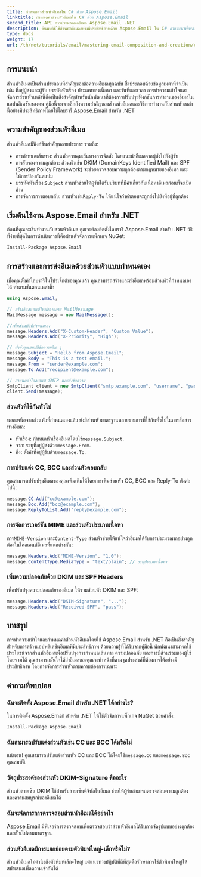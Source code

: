 ```yaml
---
title: กำหนดค่าส่วนหัวอีเมลใน C# ด้วย Aspose.Email
linktitle: กำหนดค่าส่วนหัวอีเมลใน C# ด้วย Aspose.Email
second_title: API การประมวลผลอีเมล Aspose.Email .NET
description: ค้นพบวิธีใช้ส่วนหัวอีเมลอย่างมีประสิทธิภาพด้วย Aspose.Email ใน C# คำแนะนำที่ครอบคลุมนี้ครอบคลุมถึงความสำคัญของส่วนหัวอีเมลสำหรับการกำหนดเส้นทาง การรับรองความถูกต้อง และการรักษาความปลอดภัยขั้นสูง
type: docs
weight: 17
url: /th/net/tutorials/email/mastering-email-composition-and-creation/configure-email-headers-in-csharp/
---
```

## การแนะนำ

ส่วนหัวอีเมลเป็นส่วนประกอบที่สำคัญของข้อความอีเมลทุกฉบับ ซึ่งประกอบด้วยข้อมูลเมตาที่จำเป็น เช่น ที่อยู่ผู้ส่งและผู้รับ บรรทัดหัวเรื่อง ประเภทของเนื้อหา และวันที่และเวลา การทำความเข้าใจและจัดการส่วนหัวเหล่านี้ถือเป็นสิ่งสำคัญสำหรับนักพัฒนาที่ต้องการปรับปรุงฟังก์ชันการทำงานของอีเมลในแอปพลิเคชันของตน คู่มือนี้จะเจาะลึกถึงความสำคัญของส่วนหัวอีเมลและวิธีการทำงานกับส่วนหัวเหล่านี้อย่างมีประสิทธิภาพโดยใช้ไลบรารี Aspose.Email สำหรับ .NET

## ความสำคัญของส่วนหัวอีเมล

ส่วนหัวอีเมลมีฟังก์ชันสำคัญหลายประการ รวมถึง:

- การกำหนดเส้นทาง: ส่วนหัวควบคุมเส้นทางการจัดส่ง โดยแนะนำอีเมลจากผู้ส่งไปยังผู้รับ
- การรับรองความถูกต้อง: ส่วนหัวเช่น DKIM (DomainKeys Identified Mail) และ SPF (Sender Policy Framework) จะช่วยตรวจสอบความถูกต้องตามกฎหมายของอีเมล และให้การป้องกันสแปม
-  บรรทัดหัวเรื่อง:`Subject` ส่วนหัวช่วยให้ผู้รับได้รับบริบทที่มีค่าเกี่ยวกับเนื้อหาอีเมลก่อนที่จะเปิดอ่าน
-  การจัดการการตอบกลับ: ส่วนหัวเช่น`Reply-To` ให้แน่ใจว่าคำตอบจะถูกส่งไปยังที่อยู่ที่ถูกต้อง

## เริ่มต้นใช้งาน Aspose.Email สำหรับ .NET

ก่อนที่คุณจะเริ่มทำงานกับส่วนหัวอีเมล คุณจะต้องติดตั้งไลบรารี Aspose.Email สำหรับ .NET วิธีที่ง่ายที่สุดในการดำเนินการนี้คือผ่านตัวจัดการแพ็กเกจ NuGet:

```bash
Install-Package Aspose.Email
```

## การสร้างและการส่งอีเมลด้วยส่วนหัวแบบกำหนดเอง

เมื่อคุณตั้งค่าไลบรารีในโปรเจ็กต์ของคุณแล้ว คุณสามารถสร้างและส่งอีเมลพร้อมส่วนหัวที่กำหนดเองได้ ทำตามขั้นตอนเหล่านี้:

```csharp
using Aspose.Email;

// สร้างอินสแตนซ์ใหม่ของคลาส MailMessage
MailMessage message = new MailMessage();

//เพิ่มส่วนหัวที่กำหนดเอง
message.Headers.Add("X-Custom-Header", "Custom Value");
message.Headers.Add("X-Priority", "High");

// ตั้งค่าคุณสมบัติข้อความอื่น ๆ
message.Subject = "Hello from Aspose.Email";
message.Body = "This is a test email.";
message.From = "sender@example.com";
message.To.Add("recipient@example.com");

// กำหนดค่าไคลเอนต์ SMTP และส่งข้อความ
SmtpClient client = new SmtpClient("smtp.example.com", "username", "password");
client.Send(message);
```

### ส่วนหัวที่ใช้กันทั่วไป

นอกเหนือจากส่วนหัวที่กำหนดเองแล้ว ยังมีส่วนหัวมาตรฐานหลายรายการที่ใช้กันทั่วไปในการสื่อสารทางอีเมล:

-  หัวเรื่อง: กำหนดหัวเรื่องอีเมลโดยใช้`message.Subject`.
-  จาก: ระบุที่อยู่ผู้ส่งด้วย`message.From`.
-  ถึง: ตั้งค่าที่อยู่ผู้รับด้วย`message.To`.

### การปรับแต่ง CC, BCC และส่วนหัวตอบกลับ

คุณสามารถปรับปรุงอีเมลของคุณเพิ่มเติมได้โดยการเพิ่มส่วนหัว CC, BCC และ Reply-To ดังต่อไปนี้:

```csharp
message.CC.Add("cc@example.com");
message.Bcc.Add("bcc@example.com");
message.ReplyToList.Add("reply@example.com");
```

### การจัดการเวอร์ชัน MIME และส่วนหัวประเภทเนื้อหา

 การ`MIME-Version` และ`Content-Type` ส่วนหัวช่วยให้แน่ใจว่าอีเมลได้รับการประมวลผลอย่างถูกต้องในไคลเอนต์อีเมลที่แตกต่างกัน:

```csharp
message.Headers.Add("MIME-Version", "1.0");
message.ContentType.MediaType = "text/plain"; // ระบุประเภทเนื้อหา
```

### เพิ่มความปลอดภัยด้วย DKIM และ SPF Headers

เพื่อปรับปรุงความปลอดภัยของอีเมล ให้รวมส่วนหัว DKIM และ SPF:

```csharp
message.Headers.Add("DKIM-Signature", "...");
message.Headers.Add("Received-SPF", "pass");
```

## บทสรุป

การทำความเข้าใจและกำหนดค่าส่วนหัวอีเมลโดยใช้ Aspose.Email สำหรับ .NET ถือเป็นสิ่งสำคัญสำหรับการสร้างแอปพลิเคชันอีเมลที่มีประสิทธิภาพ ด้วยความรู้ที่ได้รับจากคู่มือนี้ นักพัฒนาสามารถใช้ประโยชน์จากส่วนหัวอีเมลเพื่อปรับปรุงการกำหนดเส้นทาง ความปลอดภัย และการมีส่วนร่วมของผู้ใช้โดยรวมได้ คุณสามารถมั่นใจได้ว่าอีเมลของคุณจะทำหน้าที่ตามจุดประสงค์ที่ต้องการได้อย่างมีประสิทธิภาพ โดยการจัดการส่วนหัวตามความต้องการเฉพาะ

## คำถามที่พบบ่อย

### ฉันจะติดตั้ง Aspose.Email สำหรับ .NET ได้อย่างไร?

ในการติดตั้ง Aspose.Email สำหรับ .NET ให้ใช้ตัวจัดการแพ็กเกจ NuGet ด้วยคำสั่ง:
```bash
Install-Package Aspose.Email
```

### ฉันสามารถปรับแต่งส่วนหัวเช่น CC และ BCC ได้หรือไม่

 แน่นอน! คุณสามารถปรับแต่งส่วนหัว CC และ BCC ได้โดยใช้`message.CC` และ`message.Bcc` คุณสมบัติ.

### วัตถุประสงค์ของส่วนหัว DKIM-Signature คืออะไร

ส่วนหัวลายเซ็น DKIM ใช้สำหรับลายเซ็นดิจิทัลในอีเมล ช่วยให้ผู้รับสามารถตรวจสอบความถูกต้องและความสมบูรณ์ของอีเมลได้

### ฉันจะจัดการการตรวจสอบส่วนหัวอีเมลได้อย่างไร

Aspose.Email มีฟีเจอร์การตรวจสอบเพื่อตรวจสอบว่าส่วนหัวอีเมลได้รับการจัดรูปแบบอย่างถูกต้องและเป็นไปตามมาตรฐาน

### ส่วนหัวอีเมลมีการแยกย่อยตามตัวพิมพ์ใหญ่-เล็กหรือไม่?

ส่วนหัวอีเมลไม่คำนึงถึงตัวพิมพ์เล็ก-ใหญ่ แต่แนวทางปฏิบัติที่ดีที่สุดคือรักษาการใช้ตัวพิมพ์ใหญ่ให้สม่ำเสมอเพื่อความเข้ากันได้